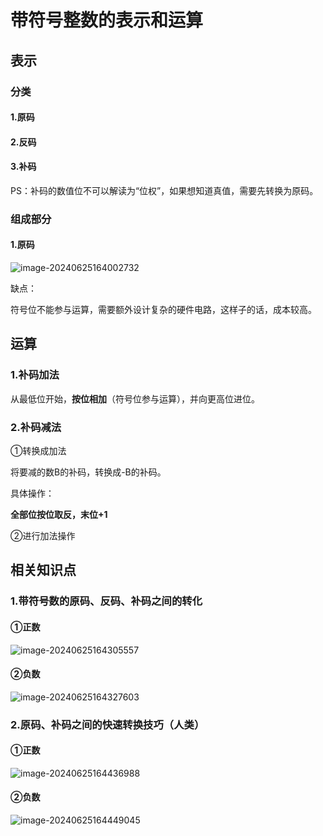 # 带符号整数的表示和运算

## 表示

### 分类

#### 1.原码

#### 2.反码

#### 3.补码

PS：补码的数值位不可以解读为“位权”，如果想知道真值，需要先转换为原码。

### 组成部分

#### 1.原码

![image-20240625164002732](../TyporaImage/计算机组成原理图片/image-20240625164002732.png)

缺点：

符号位不能参与运算，需要额外设计复杂的硬件电路，这样子的话，成本较高。



## 运算

### 1.补码加法

从最低位开始，**按位相加**（符号位参与运算），并向更高位进位。

### 2.补码减法

①转换成加法

将要减的数B的补码，转换成-B的补码。

具体操作：

**全部位按位取反，末位+1**



②进行加法操作



## 相关知识点

### 1.带符号数的原码、反码、补码之间的转化

#### ①正数

![image-20240625164305557](../TyporaImage/计算机组成原理图片/image-20240625164305557.png)

#### ②负数

![image-20240625164327603](../TyporaImage/计算机组成原理图片/image-20240625164327603.png)

### 2.原码、补码之间的快速转换技巧（人类）

#### ①正数

![image-20240625164436988](../TyporaImage/计算机组成原理图片/image-20240625164436988.png)

#### ②负数

![image-20240625164449045](../TyporaImage/计算机组成原理图片/image-20240625164449045.png)